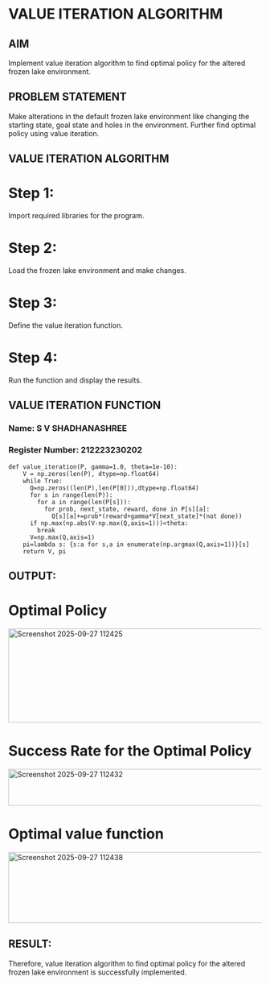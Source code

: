 # VALUE ITERATION ALGORITHM
## AIM
Implement value iteration algorithm to find optimal policy for the altered frozen lake environment.

## PROBLEM STATEMENT
Make alterations in the default frozen lake environment like changing the starting state, goal state and holes in the environment. Further find optimal policy using value iteration.

## VALUE ITERATION ALGORITHM

# Step 1:
Import required libraries for the program.
# Step 2:
Load the frozen lake environment and make changes. 
# Step 3: 
Define the value iteration function.
# Step 4:
Run the function and display the results.

## VALUE ITERATION FUNCTION
### Name: S V SHADHANASHREE
### Register Number: 212223230202
```
def value_iteration(P, gamma=1.0, theta=1e-10):
    V = np.zeros(len(P), dtype=np.float64)
    while True:
      Q=np.zeros((len(P),len(P[0])),dtype=np.float64)
      for s in range(len(P)):
        for a in range(len(P[s])):
          for prob, next_state, reward, done in P[s][a]:
            Q[s][a]+=prob*(reward+gamma*V[next_state]*(not done))
      if np.max(np.abs(V-np.max(Q,axis=1)))<theta:
        break
      V=np.max(Q,axis=1)
    pi=lambda s: {s:a for s,a in enumerate(np.argmax(Q,axis=1))}[s]
    return V, pi
```

## OUTPUT:
# Optimal Policy
<img width="622" height="187" alt="Screenshot 2025-09-27 112425" src="https://github.com/user-attachments/assets/0395b9b7-f867-44d1-9d9f-dfc99fc35848" />


# Success Rate for the Optimal Policy
<img width="747" height="73" alt="Screenshot 2025-09-27 112432" src="https://github.com/user-attachments/assets/cc224668-6c9c-4e59-a9fb-0345172331b4" />


# Optimal value function 
<img width="591" height="141" alt="Screenshot 2025-09-27 112438" src="https://github.com/user-attachments/assets/d5e5995b-7599-4f62-a6e3-296e4586e2b6" />

## RESULT:
Therefore, value iteration algorithm to find optimal policy for the altered frozen lake environment is successfully implemented.
